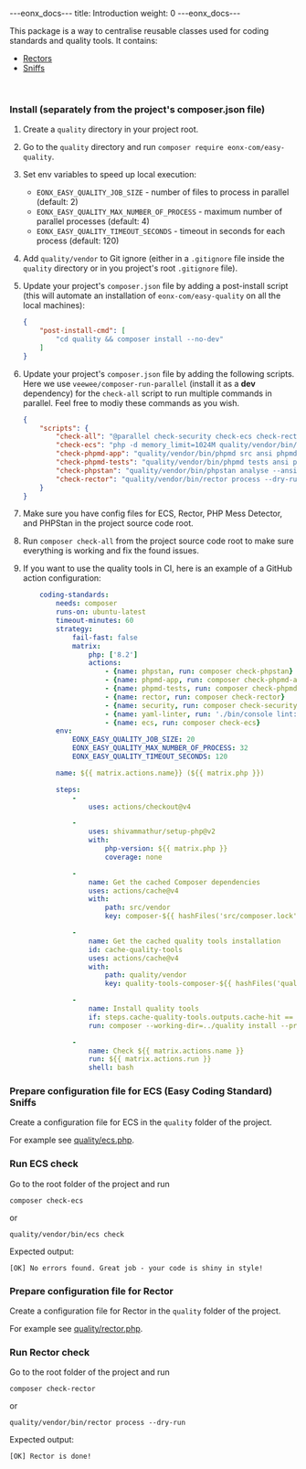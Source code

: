 ---eonx_docs--- title: Introduction weight: 0 ---eonx_docs---

This package is a way to centralise reusable classes used for coding standards and quality tools. It contains:

- [Rectors][2]
- [Sniffs][3]

<br>

### Install (separately from the project's composer.json file)

1. Create a `quality` directory in your project root.
2. Go to the `quality` directory and run `composer require eonx-com/easy-quality`.
3. Set env variables to speed up local execution:
    - `EONX_EASY_QUALITY_JOB_SIZE` - number of files to process in parallel (default: 2)
    - `EONX_EASY_QUALITY_MAX_NUMBER_OF_PROCESS` - maximum number of parallel processes (default: 4)
    - `EONX_EASY_QUALITY_TIMEOUT_SECONDS` - timeout in seconds for each process (default: 120)
4. Add `quality/vendor` to Git ignore (either in a `.gitignore` file inside the `quality` directory or in you project's root `.gitignore` file).
5. Update your project's `composer.json` file by adding a post-install script (this will automate an installation of `eonx-com/easy-quality` on all the local machines):

    ```json
    {
        "post-install-cmd": [
            "cd quality && composer install --no-dev"
        ]
    }
    ```

6. Update your project's `composer.json` file by adding the following scripts. Here we use `veewee/composer-run-parallel` (install it as a **dev** dependency) for the `check-all` script to run multiple commands in parallel. Feel free to modiy these
   commands as you wish.

    ```json
    {
        "scripts": {
            "check-all": "@parallel check-security check-ecs check-rector check-phpmd-app check-phpmd-tests check-phpstan",
            "check-ecs": "php -d memory_limit=1024M quality/vendor/bin/ecs check --clear-cache",
            "check-phpmd-app": "quality/vendor/bin/phpmd src ansi phpmd.app.xml",
            "check-phpmd-tests": "quality/vendor/bin/phpmd tests ansi phpmd.tests.xml",
            "check-phpstan": "quality/vendor/bin/phpstan analyse --ansi --memory-limit=1000M",
            "check-rector": "quality/vendor/bin/rector process --dry-run"
        }
    }
    ```

7. Make sure you have config files for ECS, Rector, PHP Mess Detector, and PHPStan in the project source code root.
8. Run `composer check-all` from the project source code root to make sure everything is working and fix the found issues.
9. If you want to use the quality tools in CI, here is an example of a GitHub action configuration:

    ```yaml
        coding-standards:
            needs: composer
            runs-on: ubuntu-latest
            timeout-minutes: 60
            strategy:
                fail-fast: false
                matrix:
                    php: ['8.2']
                    actions:
                        - {name: phpstan, run: composer check-phpstan}
                        - {name: phpmd-app, run: composer check-phpmd-app}
                        - {name: phpmd-tests, run: composer check-phpmd-tests}
                        - {name: rector, run: composer check-rector}
                        - {name: security, run: composer check-security}
                        - {name: yaml-linter, run: './bin/console lint:yaml config src translations --parse-tags'}
                        - {name: ecs, run: composer check-ecs}
            env:
                EONX_EASY_QUALITY_JOB_SIZE: 20
                EONX_EASY_QUALITY_MAX_NUMBER_OF_PROCESS: 32
                EONX_EASY_QUALITY_TIMEOUT_SECONDS: 120
    
            name: ${{ matrix.actions.name}} (${{ matrix.php }})
    
            steps:
                -
                    uses: actions/checkout@v4
    
                -
                    uses: shivammathur/setup-php@v2
                    with:
                        php-version: ${{ matrix.php }}
                        coverage: none
    
                -
                    name: Get the cached Composer dependencies
                    uses: actions/cache@v4
                    with:
                        path: src/vendor
                        key: composer-${{ hashFiles('src/composer.lock') }}
    
                -
                    name: Get the cached quality tools installation
                    id: cache-quality-tools
                    uses: actions/cache@v4
                    with:
                        path: quality/vendor
                        key: quality-tools-composer-${{ hashFiles('quality/composer.lock') }}
    
                -
                    name: Install quality tools
                    if: steps.cache-quality-tools.outputs.cache-hit == false
                    run: composer --working-dir=../quality install --prefer-dist --no-scripts --no-progress --no-interaction --no-dev
    
                -
                    name: Check ${{ matrix.actions.name }}
                    run: ${{ matrix.actions.run }}
                    shell: bash
    ```

### Prepare configuration file for ECS (Easy Coding Standard) Sniffs

Create a configuration file for ECS in the `quality` folder of the project.

For example see [quality/ecs.php](quality/ecs.php).

### Run ECS check

Go to the root folder of the project and run

```shell
composer check-ecs
```

or

```shell
quality/vendor/bin/ecs check
```

Expected output:

```
[OK] No errors found. Great job - your code is shiny in style!
```

### Prepare configuration file for Rector

Create a configuration file for Rector in the `quality` folder of the project.

For example see [quality/rector.php](quality/rector.php).

### Run Rector check

Go to the root folder of the project and run

```shell
composer check-rector
```

or

```shell
quality/vendor/bin/rector process --dry-run
```

Expected output:

```
[OK] Rector is done!
```

[1]: https://getcomposer.org/

[2]: https://github.com/rectorphp/rector

[3]: https://github.com/squizlabs/PHP_CodeSniffer
